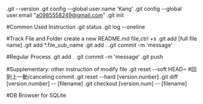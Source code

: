 .git --version
.git config --global user.name 'Kang'
.git config --global user.email "a0985558249@gmail.com"
.git init

#Common Used Instruction
.git status
.git log --oneline

#Track File and Folder
create a new README.md file,ctrl +s
.git add [full file name]
.git add *.file_sub_name
.git add .
.git commit -m 'message'

#Regular Process
.git add .
.git commit -m 'message'
.git push

#Supplementary: other instruction of modify file
.git reset --soft HEAD~ #回到上一動/canceling commit
.git reset --hard [version.nunber]
.git diff [version.number] -- [filename]
.git checkout [version.num] -- [filename]

#DB Browser for SQLite